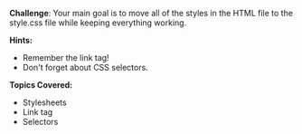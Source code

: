 **Challenge**:
Your main goal is to move all of the styles in the HTML file to the style.css file while keeping everything working.

**Hints:**
 - Remember the link tag!
 - Don't forget about CSS selectors.

**Topics Covered:**
 - Stylesheets
 - Link tag
 - Selectors